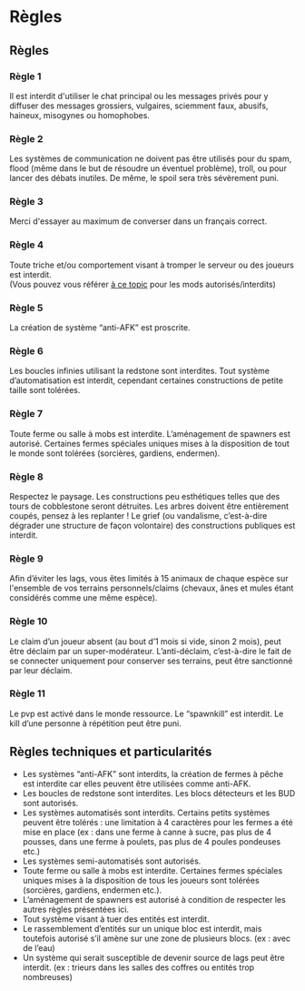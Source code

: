 # Règles

## Règles

### Règle 1

Il est interdit d'utiliser le chat principal ou les messages privés pour y diffuser des messages grossiers, vulgaires, sciemment faux, abusifs, haineux, misogynes ou homophobes.

### Règle 2

Les systèmes de communication ne doivent pas être utilisés pour du spam, flood \(même dans le but de résoudre un éventuel problème\), troll, ou pour lancer des débats inutiles. De même, le spoil sera très sévèrement puni.

### Règle 3

Merci d'essayer au maximum de converser dans un français correct.

### Règle 4

Toute triche et/ou comportement visant à tromper le serveur ou des joueurs est interdit.  
\(Vous pouvez vous référer [à ce topic](http://play-mc.fr/forum/d/110-mods-interdits-mods-autoris-s) pour les mods autorisés/interdits\)

### Règle 5

La création de système “anti-AFK” est proscrite.

### Règle 6

Les boucles infinies utilisant la redstone sont interdites. Tout système d’automatisation est interdit, cependant certaines constructions de petite taille sont tolérées.

### Règle 7

Toute ferme ou salle à mobs est interdite. L’aménagement de spawners est autorisé. Certaines fermes spéciales uniques mises à la disposition de tout le monde sont tolérées \(sorcières, gardiens, endermen\).

### Règle 8

Respectez le paysage. Les constructions peu esthétiques telles que des tours de cobblestone seront détruites. Les arbres doivent être entièrement coupés, pensez à les replanter ! Le grief \(ou vandalisme, c’est-à-dire dégrader une structure de façon volontaire\) des constructions publiques est interdit.

### Règle 9

Afin d’éviter les lags, vous êtes limités à 15 animaux de chaque espèce sur l'ensemble de vos terrains personnels/claims \(chevaux, ânes et mules étant considérés comme une même espèce\).

### Règle 10

Le claim d’un joueur absent \(au bout d’1 mois si vide, sinon 2 mois\), peut être déclaim par un super-modérateur. L’anti-déclaim, c’est-à-dire le fait de se connecter uniquement pour conserver ses terrains, peut être sanctionné par leur déclaim.

### Règle 11

Le pvp est activé dans le monde ressource. Le “spawnkill” est interdit. Le kill d’une personne à répétition peut être puni.

## Règles techniques et particularités

* Les systèmes “anti-AFK” sont interdits, la création de fermes à pêche est interdite car elles peuvent être utilisées comme anti-AFK.
* Les boucles de redstone sont interdites. Les blocs détecteurs et les BUD sont autorisés.
* Les systèmes automatisés sont interdits. Certains petits systèmes peuvent être tolérés : une limitation à 4 caractères pour les fermes a été mise en place \(ex : dans une ferme à canne à sucre, pas plus de 4 pousses, dans une ferme à poulets, pas plus de 4 poules pondeuses etc.\)
* Les systèmes semi-automatisés sont autorisés.
* Toute ferme ou salle à mobs est interdite. Certaines fermes spéciales uniques mises à la disposition de tous les joueurs sont tolérées \(sorcières, gardiens, endermen etc.\).
* L’aménagement de spawners est autorisé à condition de respecter les autres règles présentées ici.
* Tout système visant à tuer des entités est interdit.
* Le rassemblement d’entités sur un unique bloc est interdit, mais toutefois autorisé s’il amène sur une zone de plusieurs blocs. \(ex : avec de l’eau\)
* Un système qui serait susceptible de devenir source de lags peut être interdit. \(ex : trieurs dans les salles des coffres ou entités trop nombreuses\)

